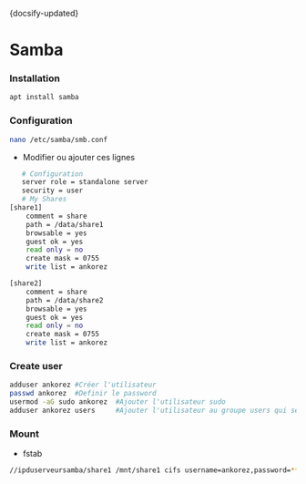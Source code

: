 {docsify-updated}
# Samba

### Installation
```bash
apt install samba
```
### Configuration
```bash
nano /etc/samba/smb.conf
```
- Modifier ou ajouter ces lignes
```bash
   # Configuration
   server role = standalone server
   security = user
   # My Shares
[share1]
    comment = share
    path = /data/share1
    browsable = yes
    guest ok = yes
    read only = no
    create mask = 0755
    write list = ankorez

[share2]
    comment = share
    path = /data/share2
    browsable = yes
    guest ok = yes
    read only = no
    create mask = 0755
    write list = ankorez
```
### Create user
```bash
adduser ankorez #Créer l'utilisateur
passwd ankorez  #Definir le password
usermod -aG sudo ankorez  #Ajouter l'utilisateur sudo
adduser ankorez users     #Ajouter l'utilisateur au groupe users qui sera aussi le groupe du share
```
### Mount
 - fstab
```bash
//ipduserveursamba/share1 /mnt/share1 cifs username=ankorez,password=******** 0 0
```
